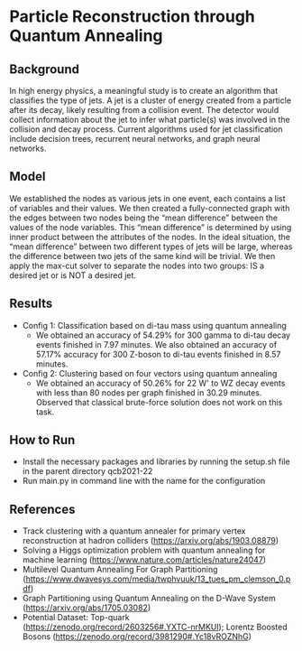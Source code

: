 # Particle Reconstruction through Quantum Annealing
## Background
In high energy physics, a meaningful study is to create an algorithm that classifies the type of jets. A jet is a cluster of energy created from a particle after its decay, likely resulting from a collision event. The detector would collect information about the jet to infer what particle(s) was involved in the collision and decay process. Current algorithms used for jet classification include decision trees, recurrent neural networks, and graph neural networks.

## Model
We established the nodes as various jets in one event, each contains a list of variables and their values. We then created a fully-connected graph with the edges between two nodes being the “mean difference” between the values of the node variables. This “mean difference” is determined by using inner product between the attributes of the nodes. In the ideal situation, the “mean difference” between two different types of jets will be large, whereas the difference between two jets of the same kind will be trivial. We then apply the max-cut solver to separate the nodes into two groups: IS a desired jet or is NOT a desired jet.

## Results
* Config 1: Classification based on di-tau mass using quantum annealing
    * We obtained an accuracy of 54.29% for 300 gamma to di-tau decay events finished in 7.97 minutes. We also obtained an accuracy of 57.17% accuracy for 300 Z-boson to di-tau events finished in 8.57 minutes.
* Config 2: Clustering based on four vectors using quantum annealing
    * We obtained an accuracy of 50.26% for 22 W' to WZ decay events with less than 80 nodes per graph finished in 30.29 minutes. Observed that classical brute-force solution does not work on this task.

## How to Run
* Install the necessary packages and libraries by running the setup.sh file in the parent directory qcb2021-22
* Run main.py in command line with the name for the configuration

## References
* Track clustering with a quantum annealer for primary vertex reconstruction at hadron colliders (https://arxiv.org/abs/1903.08879)
* Solving a Higgs optimization problem with quantum annealing for machine learning (https://www.nature.com/articles/nature24047)
* Multilevel Quantum Annealing For Graph Partitioning (https://www.dwavesys.com/media/twphvuuk/13_tues_pm_clemson_0.pdf)
* Graph Partitioning using Quantum Annealing on the D-Wave System (https://arxiv.org/abs/1705.03082)
* Potential Dataset: Top-quark (https://zenodo.org/record/2603256#.YXTC-nrMKUl); Lorentz Boosted Bosons (https://zenodo.org/record/3981290#.Yc18vROZNhG)
